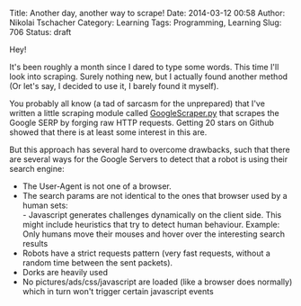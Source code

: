 Title: Another day, another way to scrape!
Date: 2014-03-12 00:58
Author: Nikolai Tschacher
Category: Learning
Tags: Programming, Learning
Slug: 706
Status: draft

Hey!

It's been roughly a month since I dared to type some words. This time
I'll look into scraping. Surely nothing new, but I actually found
another method (Or let's say, I decided to use it, I barely found it
myself).

You probably all know (a tad of sarcasm for the unprepared) that I've
written a little scraping module called
[GoogleScraper.py](https://github.com/NikolaiT/GoogleScraper "GoogleScraper.py")
that scrapes the Google SERP by forging raw HTTP requests. Getting 20
stars on Github showed that there is at least some interest in this are.

But this approach has several hard to overcome drawbacks, such that
there are several ways for the Google Servers to detect that a robot is
using their search engine:

<ul>
<li>
The User-Agent is not one of a browser.

</li>
<li>
The search params are not identical to the ones that browser used by a
human sets:

</li>
-   Javascript generates challenges dynamically on the client side. This
    might include heuristics that try to detect human behaviour.
    Example: Only humans move their mouses and hover over the
    interesting search results

<li>
Robots have a strict requests pattern (very fast requests, without a
random time between the sent packets).

</li>
<li>
Dorks are heavily used

</li>
<li>
No pictures/ads/css/javascript are loaded (like a browser does normally)
which in turn won't trigger certain javascript events

</li>
</ul>

